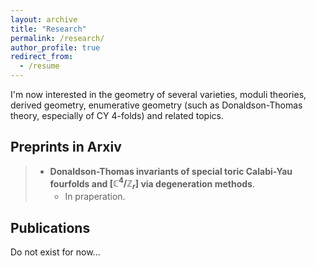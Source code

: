 ```yaml
---
layout: archive
title: "Research"
permalink: /research/
author_profile: true
redirect_from:
  - /resume
---
```


I'm now interested in the geometry of several varieties, moduli theories, derived geometry, enumerative geometry (such as Donaldson-Thomas theory, especially of CY $4$-folds) and related topics.

## Preprints in Arxiv

> - **Donaldson-Thomas invariants of special toric Calabi-Yau fourfolds and $[\mathbb C^4/\mathbb Z_r]$ via degeneration methods**.
>     - In praperation.



## Publications

Do not exist for now...

